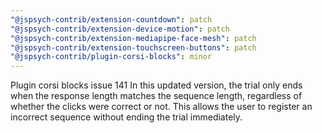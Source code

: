 ```yaml
---
"@jspsych-contrib/extension-countdown": patch
"@jspsych-contrib/extension-device-motion": patch
"@jspsych-contrib/extension-mediapipe-face-mesh": patch
"@jspsych-contrib/extension-touchscreen-buttons": patch
"@jspsych-contrib/plugin-corsi-blocks": minor
---
```


Plugin corsi blocks issue 141
In this updated version, the trial only ends when the response length matches the sequence length, regardless of whether the clicks were correct or not. This allows the user to register an incorrect sequence without ending the trial immediately.
